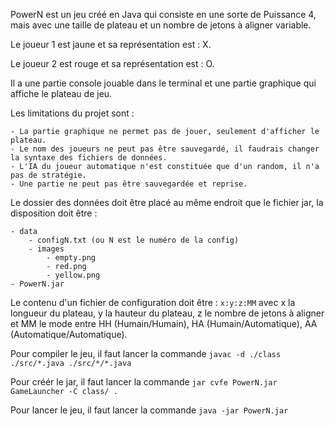 PowerN est un jeu créé en Java qui consiste en une sorte de Puissance 4,
mais avec une taille de plateau et un nombre de jetons à aligner variable.

Le joueur 1 est jaune et sa représentation est : X.

Le joueur 2 est rouge et sa représentation est : O.

Il a une partie console jouable dans le terminal et une partie graphique qui affiche le plateau de jeu.

Les limitations du projet sont :

    - La partie graphique ne permet pas de jouer, seulement d'afficher le plateau.
    - Le nom des joueurs ne peut pas être sauvegardé, il faudrais changer la syntaxe des fichiers de données.
    - L'IA du joueur automatique n'est constituée que d'un random, il n'a pas de stratégie.
    - Une partie ne peut pas être sauvegardée et reprise.

Le dossier des données doit être placé au même endroit que le fichier jar, la disposition doit être :

    - data
        - configN.txt (ou N est le numéro de la config)
        - images
            - empty.png
            - red.png
            - yellow.png
    - PowerN.jar

Le contenu d'un fichier de configuration doit être : `x:y:z:MM`
avec x la longueur du plateau, y la hauteur du plateau, z le nombre de jetons à aligner et MM le mode entre HH (Humain/Humain), HA (Humain/Automatique), AA (Automatique/Automatique).

Pour compiler le jeu, il faut lancer la commande `javac -d ./class ./src/*.java ./src/*/*.java`

Pour créér le jar, il faut lancer la commande `jar cvfe PowerN.jar GameLauncher -C class/ .`

Pour lancer le jeu, il faut lancer la commande `java -jar PowerN.jar`
